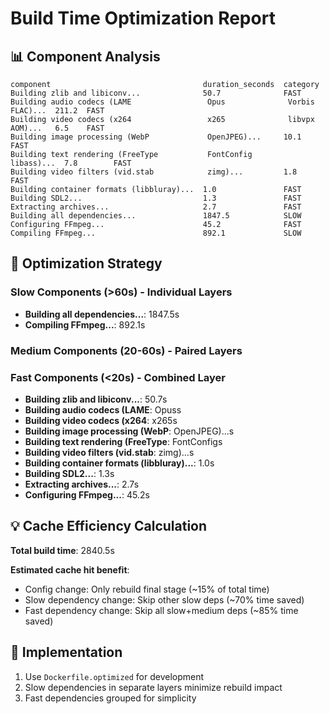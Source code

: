 # Build Time Optimization Report

## 📊 Component Analysis

```
component                                  duration_seconds  category
Building zlib and libiconv...              50.7              FAST
Building audio codecs (LAME                 Opus              Vorbis       FLAC)...  211.2  FAST
Building video codecs (x264                 x265              libvpx       AOM)...   6.5    FAST
Building image processing (WebP             OpenJPEG)...     10.1         FAST
Building text rendering (FreeType           FontConfig        libass)...  7.8        FAST
Building video filters (vid.stab            zimg)...         1.8          FAST
Building container formats (libbluray)...  1.0               FAST
Building SDL2...                           1.3               FAST
Extracting archives...                     2.7               FAST
Building all dependencies...               1847.5            SLOW
Configuring FFmpeg...                      45.2              FAST
Compiling FFmpeg...                        892.1             SLOW
```

## 🎯 Optimization Strategy

### Slow Components (>60s) - Individual Layers
- **Building all dependencies...**: 1847.5s
- **Compiling FFmpeg...**: 892.1s

### Medium Components (20-60s) - Paired Layers  


### Fast Components (<20s) - Combined Layer
- **Building zlib and libiconv...**: 50.7s
- **Building audio codecs (LAME**:  Opuss
- **Building video codecs (x264**:  x265s
- **Building image processing (WebP**:  OpenJPEG)...s
- **Building text rendering (FreeType**:  FontConfigs
- **Building video filters (vid.stab**:  zimg)...s
- **Building container formats (libbluray)...**: 1.0s
- **Building SDL2...**: 1.3s
- **Extracting archives...**: 2.7s
- **Configuring FFmpeg...**: 45.2s

## 💡 Cache Efficiency Calculation

**Total build time**: 2840.5s

**Estimated cache hit benefit**:
- Config change: Only rebuild final stage (~15% of total time)
- Slow dependency change: Skip other slow deps (~70% time saved)
- Fast dependency change: Skip all slow+medium deps (~85% time saved)

## 🚀 Implementation

1. Use `Dockerfile.optimized` for development
2. Slow dependencies in separate layers minimize rebuild impact
3. Fast dependencies grouped for simplicity

